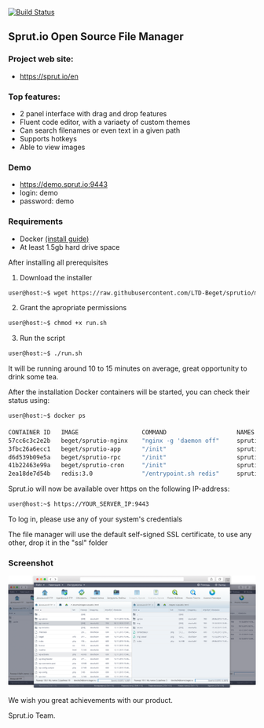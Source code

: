 [![Build Status](https://travis-ci.org/LTD-Beget/sprutio.svg?branch=master)](https://travis-ci.org/LTD-Beget/sprutio)

## Sprut.io Open Source File Manager

### Project web site:
 * https://sprut.io/en

### Top features:

 * 2 panel interface with drag and drop features
 * Fluent code editor, with a variaety of custom themes
 * Can search filenames or even text in a given path
 * Supports hotkeys
 * Able to view images

### Demo
 * https://demo.sprut.io:9443
 * login:    demo
 * password: demo
 
### Requirements

 * Docker [(install guide)](https://docs.docker.com/engine/installation/)
 * At least 1.5gb hard drive space
 
After installing all prerequisites 

1) Download the installer

```*.sh
user@host:~$ wget https://raw.githubusercontent.com/LTD-Beget/sprutio/master/run.sh
```

2) Grant the apropriate permissions

```*.sh
user@host:~$ chmod +x run.sh
```

3) Run the script

```*.sh
user@host:~$ ./run.sh
```

It will be running around 10 to 15 minutes on average, great opportunity to drink some tea.

After the installation Docker containers will be started, you can check their status using:

```*.sh
user@host:~$ docker ps

CONTAINER ID   IMAGE                  COMMAND                    NAMES
57cc6c3c2e2b   beget/sprutio-nginx    "nginx -g 'daemon off"     sprutio_nginx_1
3fbc26a6ecc1   beget/sprutio-app      "/init"                    sprutio_app_1
d6d539b09e5a   beget/sprutio-rpc      "/init"                    sprutio_rpc_1
41b22463e99a   beget/sprutio-cron     "/init"                    sprutio_cron_1
2ea18de7d54b   redis:3.0              "/entrypoint.sh redis"     sprutio_redis_
```


Sprut.io will now be available over https on the following IP-address:

```*.sh
user@host:~$ https://YOUR_SERVER_IP:9443
```

To log in, please use any of your system's credentials

The file manager will use the default self-signed SSL certificate, to use any other, drop it in the "ssl" folder

### Screenshot 

![Main screen image](promo/slider_ui.png)

We wish you great achievements with our product.

Sprut.io Team.
